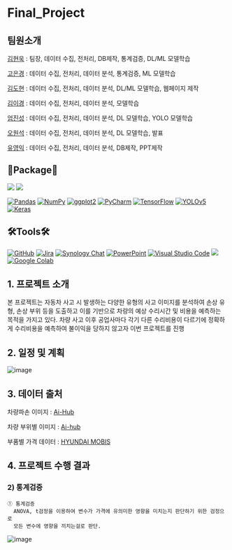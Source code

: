 # Final_Project

## 팀원소개
[김현욱](https://github.com/khun0115/Final_Project/tree/master/%EA%B9%80%ED%98%84%EC%9A%B1) : 팀장, 데이터 수집, 전처리, DB제작, 통계검증, DL/ML 모델학습

[고은경](https://github.com/khun0115/Final_Project/tree/master/%EA%B3%A0%EC%9D%80%EA%B2%BD) : 데이터 수집, 전처리, 데이터 분석, 통계검증, ML 모델학습

[김도현](https://github.com/khun0115/Final_Project/tree/master/%EA%B9%80%EB%8F%84%ED%98%84) : 데이터 수집, 전처리, 데이터 분석, DL/ML 모델학습, 웹페이지 제작

[김이경](https://github.com/khun0115/Final_Project/tree/master/%EA%B9%80%EC%9D%B4%EA%B2%BD) : 데이터 수집, 전처리, 데이터 분석, 모델학습

[엄진성](https://github.com/khun0115/Final_Project/tree/master/%EC%97%84%EC%A7%84%EC%84%B1) : 데이터 수집, 전처리, 데이터 분석, DL 모델학습, YOLO 모델학습

[오원석](https://github.com/khun0115/Final_Project/tree/master/%EC%98%A4%EC%9B%90%EC%84%9D) : 데이터 수집, 전처리, 데이터 분석, DL 모델학습, 발표

[유영익](https://github.com/khun0115/Final_Project/tree/master/%EC%9C%A0%EC%98%81%EC%9D%B5) : 데이터 수집, 전처리, 데이터 분석, DB제작, PPT제작

## 📝Package📝
<a href="https://www.python.org/" target="_blank"><img src="https://img.shields.io/badge/Python-3776AB?style=flat&logo=python&logoColor=white"/></a>
<a href="https://www.r-project.org/" target="_blank"><img src="https://img.shields.io/badge/R-276DC3?style=flat&logo=r&logoColor=white"/></a>

[![Pandas](https://img.shields.io/badge/Pandas-150458?style=flat&logo=pandas&logoColor=white)](https://pandas.pydata.org/)
[![NumPy](https://img.shields.io/badge/NumPy-013243?style=flat&logo=numpy&logoColor=white)](https://numpy.org/)
[![ggplot2](https://img.shields.io/badge/ggplot2-FC4E07?style=flat&logo=ggplot2&logoColor=white)](https://ggplot2.tidyverse.org/)
[![PyCharm](https://img.shields.io/badge/PyCharm-000000?style=flat&logo=pycharm&logoColor=white)](https://www.jetbrains.com/pycharm/)
[![TensorFlow](https://img.shields.io/badge/TensorFlow-FF6F00?style=flat&logo=tensorflow&logoColor=white)](https://www.tensorflow.org/)
[![YOLOv5](https://img.shields.io/badge/YOLOv5-FF6384?style=flat&logo=pytorch&logoColor=white)](https://github.com/ultralytics/yolov5)
[![Keras](https://img.shields.io/badge/Keras-D00000?style=flat&logo=keras&logoColor=white)](https://keras.io/)

## 🛠Tools🛠
[![GitHub](https://img.shields.io/badge/GitHub-181717?style=flat&logo=github&logoColor=white)](https://github.com/)
[![Jira](https://img.shields.io/badge/Jira-0052CC?style=flat&logo=jira&logoColor=white)](https://www.atlassian.com/software/jira)
[![Synology Chat](https://img.shields.io/badge/%EC%8B%9C%EB%86%80%EB%A1%9C%EC%A7%80%EC%B1%97-4A90E2?style=flat&logo=synology&logoColor=white)](https://www.synology.com/ko-kr/dsm/feature/chat)
[![PowerPoint](https://img.shields.io/badge/PowerPoint-B7472A?style=flat&logo=microsoft-powerpoint&logoColor=white)](https://www.microsoft.com/en-us/microsoft-365/powerpoint)
[![Visual Studio Code](https://img.shields.io/badge/VS%20Code-007ACC?style=flat&logo=visual-studio-code&logoColor=white)](https://code.visualstudio.com/)
<a href="https://jupyter.org/" target="_blank"><img src="https://img.shields.io/badge/Jupyter-F37626?style=flat&logo=jupyter&logoColor=white"/></a>
[![Google Colab](https://img.shields.io/badge/Google%20Colab-F9AB00?style=flat&logo=google-colab&logoColor=white)](https://colab.research.google.com/your-notebook-link)

## 1. 프로젝트 소개
본 프로젝트는 자동차 사고 시 발생하는 다양한 유형의 사고 이미지를 분석하여 손상 유형,
손상 부위 등을 도출하고 이를 기반으로 차량의 예상 수리시간 및  비용을 예측하는 목적을 가지고 있다.
차량 사고 이후 공업사마다 각기 다른 수리비용이 다르기에 정확하게 수리비용을 예측하여 불이익을 당하지 않고자 이번 프로젝트를 진행

## 2. 일정 및 계획
![image](https://github.com/khun0115/Final_Project/assets/127808901/acf709db-86a3-4f07-87aa-2c1651d93f35)


## 3. 데이터 출처
차량파손 이미지 : [Ai-Hub](https://www.aihub.or.kr/aihubdata/data/view.do?currMenu=&topMenu=&aihubDataSe=realm&dataSetSn=581)

차량 부위별 이미지 : [Ai-hub](https://aihub.or.kr/aihubdata/data/view.do?currMenu=115&topMenu=100)

부품별 가격 데이터 : [HYUNDAI MOBIS](https://www.mobis-as.com/simple_search_part.do)


## 4. 프로젝트 수행 결과


### 2) 통계검증
    ① 통계검증
      ANOVA, t검정을 이용하여 변수가 가격에 유의미한 영향을 미치는지 판단하기 위한 검정으로
      모든 변수에 영향을 끼치는걸로 판단.
![image](https://github.com/khun0115/Final_Project/assets/127808901/9443ce5a-bb6a-4e02-b12f-2a04cba02c3c)

      
